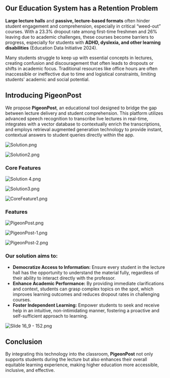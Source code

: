 ## Our Education System has a Retention Problem
**Large lecture halls** and **passive, lecture-based formats** often hinder student engagement and comprehension, especially in critical “weed-out” courses. With a 23.3% dropout rate among first-time freshmen and 26% leaving due to academic challenges, these courses become barriers to progress, especially for students with **ADHD, dyslexia, and other learning disabilities** (Education Data Initiative 2024).

Many students struggle to keep up with essential concepts in lectures, creating confusion and discouragement that often leads to dropouts or shifts in academic focus. Traditional resources like office hours are often inaccessible or ineffective due to time and logistical constraints, limiting students' academic and social potential.

## Introducing PigeonPost
We propose **PigeonPost**, an educational tool designed to bridge the gap between lecture delivery and student comprehension. This platform utilizes advanced speech recognition to transcribe live lectures in real-time, integrates with a vector database to contextually enrich the transcriptions, and employs retrieval augmented generation technology to provide instant, contextual answers to student queries directly within the app.

![Solution.png](https://cdn.dorahacks.io/static/files/193156153b3703ceba48ae14423a5402.png)

![Solution2.png](https://cdn.dorahacks.io/static/files/1931589d85ed746dd1197f140cb896e0.png)

### Core Features
![Solution 4.png](https://cdn.dorahacks.io/static/files/193159f4b0bfbbe1eb08bcb4dfeb70eb.png)

![Solution3.png](https://cdn.dorahacks.io/static/files/19315a0268b160a6399a9dc412a83045.png)

![CoreFeature1.png](https://cdn.dorahacks.io/static/files/193153ac254b785fb0181664f15bd98e.png)

### Features

![PigeonPost.png](https://cdn.dorahacks.io/static/files/193153ca3e1825db3437f3b49009e23a.png)

![PigeonPost-1.png](https://cdn.dorahacks.io/static/files/193153ce5450fe9f3e269364785b74ad.png)

![PigeonPost-2.png](https://cdn.dorahacks.io/static/files/193153d1f9491d1ac260db941489cb65.png)


### Our solution aims to:
- **Democratize Access to Information:** Ensure every student in the lecture hall has the opportunity to understand the material fully, regardless of their ability to interact directly with the professor.
- **Enhance Academic Performance:** By providing immediate clarifications and context, students can grasp complex topics on the spot, which improves learning outcomes and reduces dropout rates in challenging courses.
- **Foster Independent Learning:** Empower students to seek and receive help in an intuitive, non-intimidating manner, fostering a proactive and self-sufficient approach to learning.

![Slide 16_9 - 152.png](https://cdn.dorahacks.io/static/files/19316227cea864a7310a84b4de7b88b4.png)

## Conclusion
By integrating this technology into the classroom, **PigeonPost** not only supports students during the lecture but also enhances their overall equitable learning experience, making higher education more accessible, inclusive, and effective.
